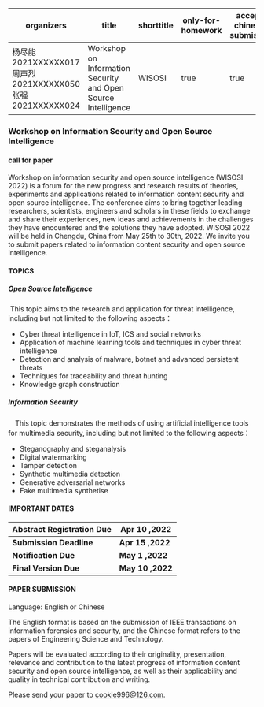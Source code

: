 | organizers                                                   | title                                                        | shorttitle | only-for-homework | accept-chinese-submission |
| ------------------------------------------------------------ | ------------------------------------------------------------ | ---------- | ----------------- | ------------------------- |
| 杨尽能 2021XXXXXX017           周声烈 2021XXXXXX050                张强 2021XXXXXX024 | Workshop on Information Security and Open Source Intelligence | WISOSI     | true              | true                      |



### Workshop on Information Security and Open Source Intelligence

#### call for paper

Workshop on information security and open source intelligence (WISOSI 2022) is a forum for the new progress and research results of theories, experiments and applications related to information content security and open source intelligence. The conference aims to bring together leading researchers, scientists, engineers and scholars in these fields to exchange and share their experiences, new ideas and achievements in the challenges they have encountered and the solutions they have adopted. WISOSI 2022 will be held in Chengdu, China from May 25th to 30th, 2022. We invite you to submit papers related to information content security and open source intelligence.



#### TOPICS

##### Open Source Intelligence

​	This topic aims to the research and application for threat intelligence, including but not limited to the following aspects：

- Cyber threat intelligence in IoT, ICS and social networks
- Application of machine learning tools and techniques in cyber threat intelligence
- Detection and analysis of malware, botnet and advanced persistent threats
- Techniques for traceability and threat hunting
- Knowledge graph construction

##### Information Security

　This topic demonstrates the methods of using artificial intelligence tools for multimedia security, including but not limited to the following aspects：

- Steganography and steganalysis
- Digital watermarking
- Tamper detection
- Synthetic multimedia detection
- Generative adversarial networks
- Fake multimedia synthetise

#### IMPORTANT DATES 

| Abstract Registration Due | Apr 10  ,2022     |
| :------------------------ | ----------------- |
| **Submission Deadline**   | **Apr 15  ,2022** |
| **Notification Due**      | **May 1  ,2022**  |
| **Final Version Due**     | **May 10  ,2022** |



#### PAPER SUBMISSION

Language: English or Chinese

The English format is based on the submission of IEEE transactions on information forensics and security, and the Chinese format refers to the papers of Engineering Science and Technology.

Papers will be evaluated according to their originality, presentation, relevance and contribution to the latest progress of information content security and open source intelligence, as well as their applicability and quality in technical contribution and writing.

Please send your paper to cookie996@126.com.
